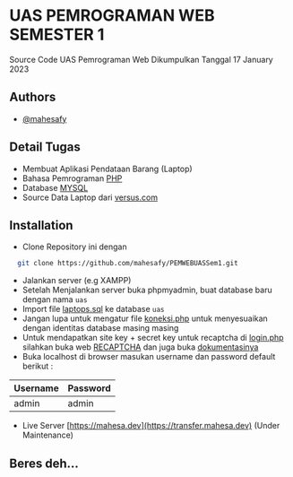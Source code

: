 
# UAS PEMROGRAMAN WEB SEMESTER 1

Source Code UAS Pemrograman Web Dikumpulkan Tanggal 17 January 2023


## Authors

- [@mahesafy](https://github.com/mahesafy)


## Detail Tugas
 - Membuat Aplikasi Pendataan Barang (Laptop)
 - Bahasa Pemrograman [PHP](https://www.php.net/)
 - Database [MYSQL](https://www.mysql.com/)
 - Source Data Laptop dari [versus.com](https://versus.com/id/laptop)
## Installation

- Clone Repository ini dengan

```bash
  git clone https://github.com/mahesafy/PEMWEBUASSem1.git
```
- Jalankan server (e.g XAMPP)
- Setelah Menjalankan server buka phpmyadmin, buat database baru dengan nama ```uas```
- Import file [laptops.sql](https://github.com/mahesafy/PEMWEBUASSem1/blob/main/laptops.sql) ke database ```uas```
- Jangan lupa untuk mengatur file [koneksi.php](https://github.com/mahesafy/PEMWEBUASSem1/blob/main/koneksi.php) untuk menyesuaikan dengan identitas database masing masing
- Untuk mendapatkan site key + secret key untuk recaptcha di [login.php](https://github.com/mahesafy/PEMWEBUASSem1/blob/main/login.php) silahkan buka web [RECAPTCHA](https://www.google.com/recaptcha/about/) dan juga buka [dokumentasinya](https://developers.google.com/recaptcha/docs/display)
- Buka localhost di browser masukan username dan password default berikut :

| Username             | Password                                                                |
| ----------------- | ------------------------------------------------------------------ |
| admin | admin |
- Live Server [https://mahesa.dev](https://transfer.mahesa.dev) (Under Maintenance)
## Beres deh...
